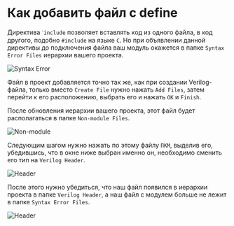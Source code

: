 # Как добавить файл с define

 Директива `ˋinclude` позволяет вставлять код из одного файла, в код другого, подобно `#include` на языке `C`. Но при объявлении данной директивы до подключения файла ваш модуль окажется в папке `Syntax Error Files` иерархии вашего проекта.

![Syntax Error](../../technical/Labs/Pic/Verilog_Header1.png)

Файл в проект добавляется точно так же, как при создании Verilog-файла, только вместо `Create File` нужно нажать `Add Files`, затем перейти к его расположению, выбрать его и нажать `OK` и `Finish`.

После обновления иерархии вашего проекта, этот файл будет располагаться в папке `Non-module Files`.

![Non-module](../../technical/Labs/Pic/Verilog_Header2.png)

Следующим шагом нужно нажать по этому файлу `ПКМ`, выделив его, убедившись, что в окне ниже выбран именно он, необходимо сменить его тип на `Verilog Header`.

![Header](../../technical/Labs/Pic/Verilog_Header3.png)

После этого нужно убедиться, что наш файл появился в иерархии проекта в папке `Verilog Header`, а наш файл с модулем больше не лежит в папке `Syntax Error Files`.

![Header](../../technical/Labs/Pic/Verilog_Header4.png)
